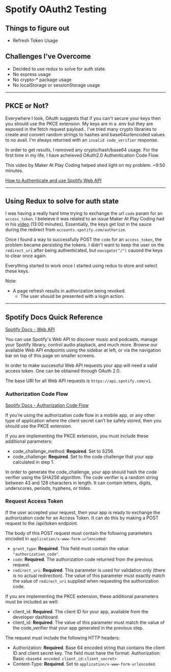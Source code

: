 # Spotify OAuth2 Testing

## Things to figure out

- Refresh Token Usage

## Challenges I've Overcome

- Decided to use redux to solve for auth state.
- No express usage
- No crypto-\* package usage
- No localStorage or sessionStorage usage

---

## PKCE or Not?

Everywhere I look, OAuth suggests that if you can't secure your keys
then you should use the PKCE extension. My keys are in a .env but they
are exposed in the fetch request payload.. I've tried many crypto libraries
to create and convert random strings to hashes and base64urlencoded values
to no avail. I'm always returned with an `invalid code_verifier` response.

In order to get results, I removed any crypto/hash/base64 usage. For the
first time in my life, I have acheieved OAuth2.0 Authentication Code Flow.

This video by Maker At Play Coding helped shed light on my problem.
~9:50 minutes.

[How to Authenticate and use Spotify Web API](https://www.youtube.com/watch?v=1vR3m0HupGI&t=93s)

---

## Using Redux to solve for auth state

I was having a really hard time trying to exchange the url `code` param
for an `access_token`. I beleieve it was related to an issue Maker At Play
Coding had in his [video](https://www.youtube.com/watch?v=1vR3m0HupGI&t=93s)
(13:00 minutes). Essentially, the keys get lost in the sauce during the
redirect from `accounts.spotify.com/authorize`.

Once I found a way to successfully POST the `code` for an `access_token`,
the problem became persisting the tokens. I didn't want to keep the user on
the `redirect_uri` after being authenticated, but `navigate("/")` caused the
keys to clear once again.

Everything started to work once I started using redux to store and select
these keys.

Note:

- A page refresh results in authorization being revoked.
  - The user should be presented with a login action.

---

## Spotify Docs Quick Reference

[Spotify Docs - Web API](https://developer.spotify.com/documentation/web-api/)

You can use Spotify's Web API to discover music and podcasts,
manage your Spotify library, control audio playback, and much more.
Browse our available Web API endpoints using the sidebar at left,
or via the navigation bar on top of this page on smaller screens.

In order to make successful Web API requests your app will need a
valid access token. One can be obtained through OAuth 2.0.

The base URI for all Web API requests is `https://api.spotify.com/v1`.

### Authorization Code Flow

[Spotify Docs - Authorization Code Flow](https://developer.spotify.com/documentation/general/guides/authorization/code-flow/)

If you’re using the authorization code flow in a mobile app, or
any other type of application where the client secret can’t be
safely stored, then you should use the PKCE extension.

If you are implementing the PKCE extension, you must include
these additional parameters:

- code_challenge_method: **Required**. Set to S256.
- code_challenge: **Required**. Set to the code challenge that
  your app calculated in step 1.

In order to generate the code_challenge, your app should hash
the code verifier using the SHA256 algorithm. The code verifier
is a random string between 43 and 128 characters in length. It
can contain letters, digits, underscores, periods, hyphens, or tildes.

### Request Access Token

If the user accepted your request, then your app is ready to
exchange the authorization code for an Access Token. It can do
this by making a POST request to the /api/token endpoint.

The body of this POST request must contain the following
parameters encoded in `application/x-www-form-urlencoded`:

- `grant_type`: **Required**. This field must contain the
  value `"authorization_code"`.
- `code`: **Required**. The authorization code returned from
  the previous request.
- `redirect_uri`: **Required**. This parameter is used for
  validation only (there is no actual redirection). The
  value of this parameter must exactly match the value
  of `redirect_uri` supplied when requesting the authorization
  code.

If you are implementing the PKCE extension, these additional
parameters must be included as well:

- client_id: **Required**. The client ID for your app, available from
  the developer dashboard.
- client_id: **Required**. The value of this parameter must match the
  value of the code_verifier that your app generated in the previous step.

The request must include the following HTTP headers:

- Authorization: **Required**. Base 64 encoded string that contains
  the client ID and client secret key. The field must have the format:
  Authorization: Basic `<base64 encoded client_id:client_secret>`
- Content-Type: **Required**. Set to `application/x-www-form-urlencoded`.
